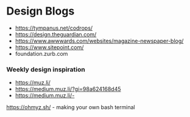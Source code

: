 # Design Blogs

- https://tympanus.net/codrops/
- https://design.theguardian.com/
- https://www.awwwards.com/websites/magazine-newspaper-blog/
- https://www.sitepoint.com/
- foundation.zurb.com

### Weekly design inspiration

- https://muz.li/
- https://medium.muz.li/?gi=98a624168d45
- https://medium.muz.li/- 


https://ohmyz.sh/ - making your own bash terminal




